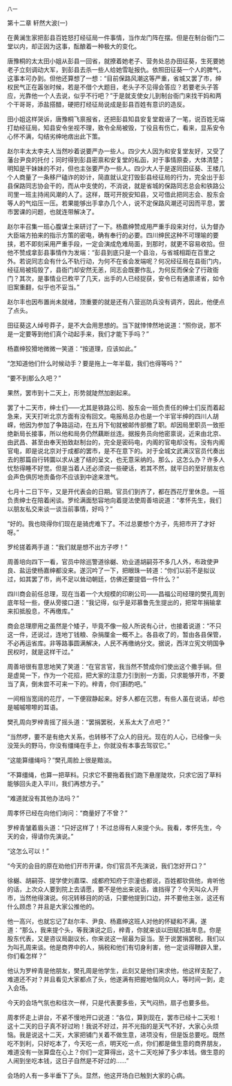     八一 

   第十二章 轩然大波(一)

   在黄澜生家把彭县百姓怒打经征局一件事情，当作龙门阵在摆。但是在制台衙门二堂以内，却正因为这事，酝酿着一种极大的变化。

   唐豫桐的太太田小姐从彭县一回省，就撩着她老子、营务处总办田征葵，生死要她老子立刻调动大军，到彭县去杀一些人给她雪耻报仇。依照田征葵一个人的脾气，这事本可办到。但他还算想了一想：“目前保路风潮这等严重，省城又罢了市，绅权民气正在嚣张时候，若是不借个大题目，老头子不见得会答应？若要老头子答应，光靠他一个人去说，似乎不行吧？”于是就支使女儿到制台衙门来找干妈和两个干哥哥，添盐搭醋，硬把打经征局说成是彭县百姓有意识的造反。

   田小姐这样哭诉，唐豫桐飞禀报省，还把彭县知县安复堂栽诬了一笔，说百姓无端打劫经征局，知县安令坐视不理，致令全局被毁，丁役且有伤亡，看来，显系安令心怀不满，勾结劣绅地痞出此下策。

   赵尔丰太太李夫人当然吵着说要严办一些人。四少大人因为和安复堂友好，又受了藩台尹良的托付；同时得到彭县密禀和安复堂的私函，对于事情原委，大体清楚；明知是干妹妹的不对，但也主张要严办一些人。四少大人于是遂同田征葵、王楼几个人商量了一条移尸磕诈的妙计，简直就认定打毁彭县经征局的行为，完全出于彭县保路同志协会干的，而从中支使的，不消说，就是省城的保路同志总会和铁路公司里一班主持闹风潮的人了。这样，既可开脱安知县，又可借此把同志会、股东会等人的气焰压一压。若果能够出手拿办几个人，说不定保路风潮还可因而平息，罢市罢课的问题，也就连带解决了。

   赵尔丰召集一班心腹谋士来研讨了一下。杨嘉绅赞成用严重手段来对付，认为督办大臣端方拍来的指示方策的密电，确有奉行的必要。四川绅民这种不可理喻的要挟，若不即刻采用严重手段，一定会演成危难局面，到那时，就更不容易收拾。但他不赞成拿彭县事情作为发端：“彭县到底只是一个县治，与省城相距在百里之外。若说同志会有什么不轨行动，为何不在省会发端呢？何况经征局在县衙门内，经征局被捣毁了，县衙门却安然无恙，同志会既要作乱，为何反而保全了行政衙门？其次，是事情业已敉平了几天，出手的人已经捉获，安令已有通禀递省，如令旧案重翻，似乎也不妥当。”

   赵尔丰也因布置尚未就绪，顶重要的就是还有八营巡防兵没有调齐，因此，他便点了点头。

   田征葵这人绰号莽子，是不大会用思想的。当下就悻悻然地说道：“照你说，那不是一定要等到他们真个动起手来，我们才能下手吗？”

   杨嘉绅狡猾地微微一笑道：“按道理，应该如此。”

   “怎知道他们什么时候动手？要是拖上一年半载，我们也得等吗？”

   “要不到那么久吧？”

   果然，罢市到十二天上，形势就陡然加剧起来。

   罢了十二天市，绅士们——尤其是铁路公司、股东会一班负责任的绅士们反而着起急来，天天打听北京方面有没有回文。电报局总办也是一个半官半绅的四川人胡嵘，他因为参加了争路运动，在五月下旬就被邮传部撤了职。却因局里职员一致拒绝新局长接事，所以他和局务仍然藕断丝连。据报务员向他密禀说，近来由北京、由武昌、甚至由奉天拍致赵制台的，完全是密码电，内阁的官电却没有。没有内阁官电，即是说北京对于成都的罢市，是不在意下的。对于全城文武满汉官员代奏出去的那篇自行转圜以求从速了结的呈文，也无意采纳的。那么，这怎么办？许多人忧愁得睡不好觉。但是当着人还必须说一些硬话，若其不然，就平日的至好朋友也会声色俱厉地责备你不应该到中途来泄气。

   七月十二日下午，又是开代表会的日期。官员们到齐了，都在西花厅里休息。一班负责绅士在陪着闲谈。罗纶满面愁容地向着提法使周善培说道：“孝怀先生，我们以朋友私交来谈一谈当前事情，好吗？”

   “好的。我也晓得你们现在是骑虎难下了。不过总要想个方子，先把市开了才好呀。”

   罗纶搓着两手道：“我们就是想不出方子啰！”

   周善培向四下一看，官员中除巡警道徐樾、劝业道胡嗣芬不多几人外，布政使尹良、盐运使杨嘉绅都没来。遂沉吟了一下，把眼珠一转道：“你们以前不是拟议过，如其罢了市，尚不足以耸动朝廷，仿佛还要提倡一件什么？”

   四川商会前任总理，现在当着一个大规模的印刷公司——昌福公司经理的樊孔周到底年轻一些，便从旁接口道：“我记得，似乎是邓慕鲁先生提出的，把常年捐输拿来扣抵股息，不再缴库。”

   商会总理廖用之虽然是个矮子，毕竟不像一般人所说有心计，也接着说道：“不只这一件，还说过，连地丁钱粮、杂捐厘金一概不上。各县收了的，暂由各县保管，不必再运省库。非等路事圆满解决，人民不再缴纳分文。据说，西洋立宪文明国争民权时，就是这样干过。”

   周善培很有意思地笑了笑道：“在官言官，我当然不赞成你们使出这个撒手锏。但是虚晃一下，作为一个花招，把大家的注意力引到别一方面，只求能够开市，不要当了真，倒未尝不可来一下的。梓青，你们斟酌吧。”

   一间相当宽阔的花厅，一下便寂静起来。好多人都在沉思，有些人虽在说话，却也是嘁嘁嚓嚓的耳语。

   樊孔周向罗梓青摇了摇头道：“罢捐罢税，关系太大了点吧？”

   “当然啰，要不是有绝大关系，也转移不了众人的目光。现在的人心，已经像一头没笼头的野马，你没有缰绳在手上，你就没有本事去驾驭它。”

   “这能算缰绳吗？”樊孔周脸上很是黯淡。

   “不算缰绳，也算一把草料。只求它不要拖着我们跑下悬崖陡坎，只求它因了草料能够回头走入平川，我们再想方子。”

   “难道就没有其他办法吗？”

   周孝怀已经在向他们询问：“商量好了不曾？”

   罗梓青皱着眉头道：“只好这样了！不过总得有人来提个头。我看，孝怀先生，今天的会，得请你先演说。”

   “这怎么可以！”

   “今天的会目的原在劝他们开市开课，你们官员不先演说，我们怎好开口？”

   徐樾、胡嗣芬、提学使刘嘉琛、成都府知府于宗潼也都说，百姓都钦佩他，肯听他的话，上次众人要到院上去请愿，要不是他出来说话，谁挡得了？今天叫众人开市，当然他得演说。何况转移目的的话，只要他提到口边，并不要他主张，这还有什么顾虑？并且是大家公推他的。

   他一高兴，也就忘记了赵尔丰、尹良、杨嘉绅这班人对他的怀疑和不满，遂道：“那么，我来提个头，等我演说之后，梓青，你就来谈以田赋扣抵年息。你是股东代表，又是咨议局副议长，你来说这一层最为妥当。至于说罢捐罢税，我们以为叫孔周来谈。他是商界中的人，捐税和他们有切身利害，他一定谈得鞭辟入里，你们看怎样？”

   他认为罗梓青是他朋友，樊孔周是他学生，此刻又是他们来求他，他这样支配了，难道还不对？并且看见大家都点了头，他遂满有把握地偕同众人，等时间一到，走入会场。

   今天的会场气氛也和往次一样，只是代表要多些，天气闷热，扇子也要多些。

   周孝怀走上讲台，不紧不慢地开口说道：“各位，算到现在，罢市已经十二天啦！这十二天的日子真不好过哟！我说不好过，并不光指的是天气不好，大家心头烦恼。我是说这十二天，大家把铺门关着不做生意，进项没有，但是饭总要吃。既然吃不到利，只好吃本了，今天吃一点，明天吃一点，你们都是做生意的商界朋友，难道没有一张算盘在心上？你们一定算得出，这十二天吃掉了多少本钱。做生意的人闹到坐吃本钱，这日子自然是不好过的……”

   会场的人有一多半垂下了头。显然，他这开场白已触到大家的心病。

